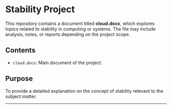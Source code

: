 # Stability Project

This repository contains a document titled **cloud.docx**, which explores topics related to stability in computing or systems. The file may include analysis, notes, or reports depending on the project scope.

## Contents
- `cloud.docx`: Main document of the project.

## Purpose
To provide a  detailed explanation on the concept of stability relevant to the subject matter.

---
